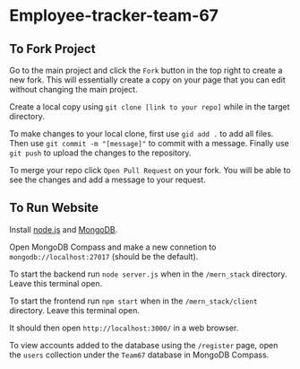 # Employee-tracker-team-67

## To Fork Project
Go to the main project and click the `Fork` button in the top right to create a new fork. This will essentially create a copy on your page that you can edit without changing the main project.

Create a local copy using `git clone [link to your repo]` while in the target directory.

To make changes to your local clone, first use `gid add .` to add all files.
Then use `git commit -m "[message]"` to commit with a message.
Finally use `git push` to upload the changes to the repository.

To merge your repo click `Open Pull Request` on your fork. You will be able to see the changes and add a message to your request.

## To Run Website
Install [node.js](https://nodejs.org/en) and [MongoDB](https://www.mongodb.com/try/download/community).

Open MongoDB Compass and make a new connetion to `mongodb://localhost:27017` (should be the default).

To start the backend run `node server.js` when in the `/mern_stack` directory.  Leave this terminal open.

To start the frontend run `npm start` when in the `/mern_stack/client` directory. Leave this terminal open.

It should then open `http://localhost:3000/` in a web browser.

To view accounts added to the database using the `/register` page, open the `users` collection under the `Team67` database in MongoDB Compass.